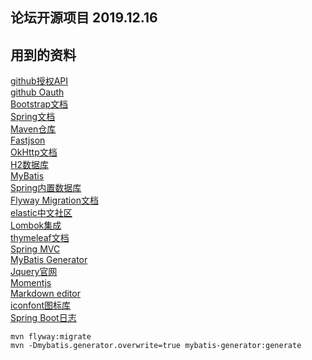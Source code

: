 ## 论坛开源项目 2019.12.16

## 用到的资料
[github授权API](https://developer.github.com/apps/building-oauth-apps/creating-an-oauth-app/)  
[github Oauth](https://developer.github.com/apps/building-oauth-apps/authorizing-oauth-apps/)  
[Bootstrap文档](https://v3.bootcss.com)  
[Spring文档](https://spring.io/guides/gs/serving-web-content/)  
[Maven仓库](https://mvnrepository.com/)  
[Fastjson](https://mvnrepository.com/artifact/com.alibaba/fastjson/1.2.57)  
[OkHttp文档](https://square.github.io/okhttp/#get-a-url)  
[H2数据库](http://www.h2database.com/html/main.html)  
[MyBatis](http://mybatis.org/spring-boot-starter/mybatis-spring-boot-autoconfigure/)  
[Spring内置数据库](https://docs.spring.io/spring-boot/docs/2.0.0.RC1/reference/htmlsingle/#boot-features-embedded-database-support)  
[Flyway Migration文档](https://flywaydb.org/getstarted/firststeps/maven)  
[elastic中文社区](https://elasticsearch.cn)   
[Lombok集成](https://projectlombok.org)  
[thymeleaf文档](https://www.thymeleaf.org/doc/tutorials/3.0/usingthymeleaf.html#using-theach)  
[Spring MVC](https://docs.spring.io/spring/docs/5.0.3.RELEASE/spring-framework-reference/web.html#mvc-config-interceptors)  
[MyBatis Generator](http://mybatis.org/generator/configreference/xmlconfig.html)  
[Jquery官网](https://jquery.com)  
[Momentjs](http://momentjs.cn)   
[Markdown editor](https://pandao.github.io/editor.md/)   
[iconfont图标库](https://www.iconfont.cn)   
[Spring Boot日志](https://docs.spring.io/spring-boot/docs/current/reference/html/spring-boot-features.html#boot-features-logging)


```
mvn flyway:migrate
mvn -Dmybatis.generator.overwrite=true mybatis-generator:generate
```